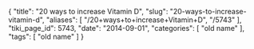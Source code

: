 {
    "title": "20 ways to increase Vitamin D",
    "slug": "20-ways-to-increase-vitamin-d",
    "aliases": [
        "/20+ways+to+increase+Vitamin+D",
        "/5743"
    ],
    "tiki_page_id": 5743,
    "date": "2014-09-01",
    "categories": [
        "old name"
    ],
    "tags": [
        "old name"
    ]
}
